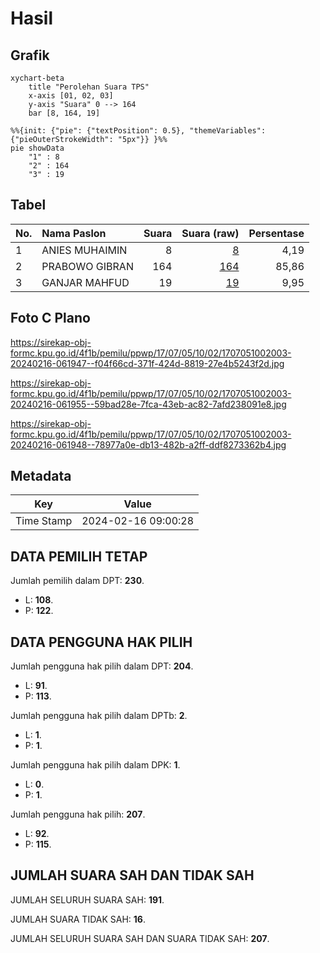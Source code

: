 # Hasil

## Grafik

```mermaid
xychart-beta
    title "Perolehan Suara TPS"
    x-axis [01, 02, 03]
    y-axis "Suara" 0 --> 164
    bar [8, 164, 19]
```

```mermaid
%%{init: {"pie": {"textPosition": 0.5}, "themeVariables": {"pieOuterStrokeWidth": "5px"}} }%%
pie showData
    "1" : 8
    "2" : 164
    "3" : 19
```

## Tabel

| No. | Nama Paslon    | Suara | Suara (raw) | Persentase |
|:--- |:-------------- | -----:| -----------:| ----------:|
| 1   | ANIES MUHAIMIN | 8     | [8][p-1]    | 4,19       |
| 2   | PRABOWO GIBRAN | 164   | [164][p-2]  | 85,86      |
| 3   | GANJAR MAHFUD  | 19    | [19][p-3]   | 9,95       |


[p-1]: https://github.com/gigit-pemilu/pemilu-2024-17-bengkulu/blob/main/pilpres/hitung-suara/sub/17-bengkulu/sub/07-lebong/sub/05-rimbo-pengadang/sub/1002-rimbo-pengadang/sub/003-tps/sub/paslon-1.txt
[p-2]: https://github.com/gigit-pemilu/pemilu-2024-17-bengkulu/blob/main/pilpres/hitung-suara/sub/17-bengkulu/sub/07-lebong/sub/05-rimbo-pengadang/sub/1002-rimbo-pengadang/sub/003-tps/sub/paslon-2.txt
[p-3]: https://github.com/gigit-pemilu/pemilu-2024-17-bengkulu/blob/main/pilpres/hitung-suara/sub/17-bengkulu/sub/07-lebong/sub/05-rimbo-pengadang/sub/1002-rimbo-pengadang/sub/003-tps/sub/paslon-3.txt

## Foto C Plano

https://sirekap-obj-formc.kpu.go.id/4f1b/pemilu/ppwp/17/07/05/10/02/1707051002003-20240216-061947--f04f66cd-371f-424d-8819-27e4b5243f2d.jpg

https://sirekap-obj-formc.kpu.go.id/4f1b/pemilu/ppwp/17/07/05/10/02/1707051002003-20240216-061955--59bad28e-7fca-43eb-ac82-7afd238091e8.jpg

https://sirekap-obj-formc.kpu.go.id/4f1b/pemilu/ppwp/17/07/05/10/02/1707051002003-20240216-061948--78977a0e-db13-482b-a2ff-ddf8273362b4.jpg


## Metadata

| Key        | Value               |
| ---------- | ------------------- |
| Time Stamp | 2024-02-16 09:00:28 |


## DATA PEMILIH TETAP

Jumlah pemilih dalam DPT: **230**.
 * L: **108**.
 * P: **122**.

## DATA PENGGUNA HAK PILIH

Jumlah pengguna hak pilih dalam DPT: **204**.
 * L: **91**.
 * P: **113**.

Jumlah pengguna hak pilih dalam DPTb: **2**.
 * L: **1**.
 * P: **1**.

Jumlah pengguna hak pilih dalam DPK: **1**.
 * L: **0**.
 * P: **1**.

Jumlah pengguna hak pilih: **207**.
 * L: **92**.
 * P: **115**.

## JUMLAH SUARA SAH DAN TIDAK SAH

JUMLAH SELURUH SUARA SAH: **191**.

JUMLAH SUARA TIDAK SAH: **16**.

JUMLAH SELURUH SUARA SAH DAN SUARA TIDAK SAH: **207**.


